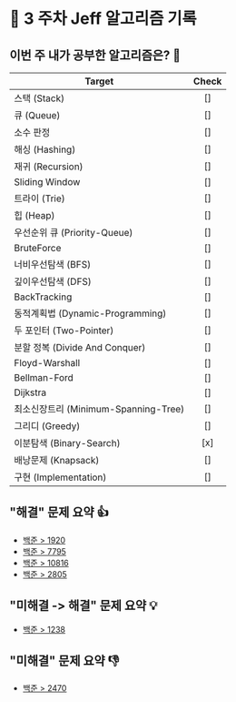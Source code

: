 # 📝 3 주차 Jeff 알고리즘 기록 

## 이번 주 내가 공부한 알고리즘은? 🎯

<!--
- 도전 항목은 여러개 선택해도 좋습니다.! (되도록 한가지 권장.!)
- 선택한 항목 Check 란을 [x] 로 바꿔주세요.
- 다음 사이트에서 해당 주제에 대한 문제를 바로 찾을 수 있습니다.
    - https://www.acmicpc.net/problem/tags
 -->

Target                          | Check |
-----------------------------| :----: |
스택 (Stack)                  |  []   |
큐 (Queue)                   |  []   |
소수 판정                      |  []   |
해싱 (Hashing)                |  []   |
재귀 	(Recursion)             |  []   |
Sliding Window               |  []   |
트라이 (Trie)                  |  []   |
힙 (Heap)                     |  []   |
우선순위 큐 (Priority-Queue)    |  []   |
BruteForce                   |  []   |
너비우선탐색 (BFS)               |  []   |
깊이우선탐색 (DFS)               |  []   |
BackTracking                  |  []   |
동적계획법 (Dynamic-Programming) |  []   |
두 포인터 (Two-Pointer)         |  []   |
분할 정복 (Divide And Conquer)  |  []   |
Floyd-Warshall                |  []   |
Bellman-Ford                  |  []   |
Dijkstra                      |  []   |
최소신장트리 (Minimum-Spanning-Tree)       |  []   |
그리디 (Greedy)                          |  []   |
이분탐색 (Binary-Search)                  |  [x]   |
배낭문제 (Knapsack)                       |  []   |
구현 (Implementation)                    |  []   |

## "해결" 문제 요약 👍
<!--
이번 주 ( = cycle ) 내에 자기 힘으로 해결한 문제에 대해 이곳 주석 아래 적어주세요.!

다음과 같이 작성해주세요.!!

ex)
  - [문제이름](문제링크)
  - [문제이름](문제링크)
  - [문제이름](문제링크)
 -->
- [백준 > 1920](https://www.acmicpc.net/problem/1920)
- [백준 > 7795](https://www.acmicpc.net/problem/7795)
- [백준 > 10816](https://www.acmicpc.net/problem/10816)
- [백준 > 2805](https://www.acmicpc.net/problem/2805)

## "미해결 -> 해결" 문제 요약 💡
<!-- 
이전 주차에 풀지 못해던 문제를 다시 도전했다면 이곳 주석 아래 적어주세요.!

다음과 같이 적어주세요.!!

ex)
  - [문제이름](문제링크)
  - [문제이름](문제링크)
  - [문제이름](문제링크)
 -->
- [백준 > 1238](https://www.acmicpc.net/problem/1238)
 

## "미해결" 문제 요약 👎
<!--
이번 주 ( = cycle ) 안에 도저히 해결을 못했다면 이곳 주석 아래 적어주세요.!

다음과 같이 작성해주세요.!!

ex)
  - [문제이름](문제링크)
  - [문제이름](문제링크)
  - [문제이름](문제링크)
 -->
 - [백준 > 2470](https://www.acmicpc.net/problem/2470)